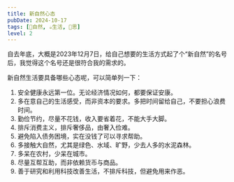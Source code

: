 ```yaml
---
title: 新自然心态
pubDate: 2024-10-17
tags: [🌳自然, ☕️生活, 🤔思]
level: 2
---
```


自去年底，大概是2023年12月7日，给自己想要的生活方式起了个“新自然”的名号后，我觉得这个名号还是很符合我的需求的。

新自然生活要具备哪些心态呢，可以简单列一下：

1. 安全健康永远第一位。无论经济情况如何，都要保证安康。
2. 多在意自己的生活感受，而非资本的要求。多把时间留给自己，不要担心浪费时间。
3. 勤俭节约，尽量不花钱，收入要省着花，不能大手大脚。
4. 排斥消费主义，排斥奢侈品，由奢入俭难。
5. 避免陷入债务困境，实在没钱了可以寻求帮助。
6. 多接触大自然，尤其是绿色、水域、旷野，少去人多的水泥森林。
7. 多呆在农村，少呆在城市。
8. 尽量互帮互助，而非依赖货币与商品。
9. 善于研究和利用科技改善生活，不排斥科技，但避免用来作恶。
